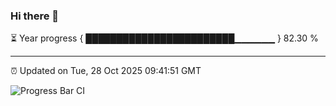 ### Hi there 👋

⏳ Year progress { ████████████████████████▁▁▁▁▁▁ } 82.30 %

---

⏰ Updated on Tue, 28 Oct 2025 09:41:51 GMT

![Progress Bar CI](https://github.com/IshwaranRudhara/GIT-ACTION/workflows/Progress%20Bar%20CI/badge.svg)
